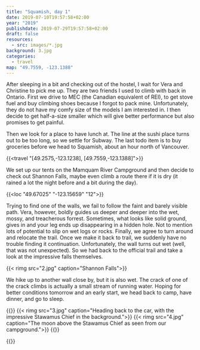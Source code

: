 ```yaml
---
title: "Squamish, day 1"
date: 2019-07-10T19:57:58+02:00
year: "2019"
publishdate: 2019-07-29T19:57:58+02:00
draft: false
resources:
  - src: images/*.jpg
background: 3.jpg
categories:
  - travel
map: "49.7559, -123.1388"
---
```


After sleeping in a bit and checking out of the hostel, I wait for Vera and
Christine to pick me up. They are two friends I used to climb with back in
Ontario. First we drive to MEC (the Canadian equivalent of REI), to get stove
fuel and buy climbing shoes because I forgot to pack mine. Unfortunately, they
do not have my comfy size of the models I am interested in. I then decide to get
half-a-size smaller which will give better performance but also promises to get
painful.

Then we look for a place to have lunch at. The line at the sushi place turns out
to be too long, so we settle for Subway. The last todo item is to buy groceries
before we head to Squamish, about an hour north of Vancouver.

{{<travel "[49.2575,-123.1238], [49.7559,-123.1388]">}}

We set up our tents on the Mamquam River Campground and then decide to check out
Shannon Falls, maybe even climb a route there if it is dry (it rained a lot the
night before and a bit during the day).

{{<loc "49.67025" "-123.15659" "12">}}

Trying to find one of the walls, we fail to follow the faint and barely visible
path. Vera, however, boldly guides us deeper and deeper into the wet, mossy, and
treacherous forrest. Sometimes, what looks like solid ground, gives in and your
leg ends up disappearing in a hidden hole. Not to mention lots of potential to
slip on wet logs or rocks. Finally, we agree to turn around and relocate the
trail. Once we make it back to trail, we suddenly have no trouble finding it
continuation. Unfortunately, the wall turns out wet (well, that was not
unexpected). So we had back to the official trail and take a look at the
impressive falls themselves.

{{< rimg src="2.jpg" caption="Shannon Falls">}}

We hike up to another wall close by, but it is also wet. The crack of one of the
crack climbs is actually a small stream of running water. Hoping for better
conditions tomorrow and an early start, we head back to camp, have dinner, and
go to sleep.

{{<gallery>}}
{{< rimg src="3.jpg" caption="Heading back to the car, with the impressive Stawamus Chief in the background.">}}
{{< rimg src="4.jpg" caption="The moon above the Stawamus Chief as seen from our campground.">}}
{{</gallery>}}

{{<nextday>}}
